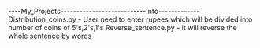 ----My_Projects---------------------------Info-------------
Distribution_coins.py          -    User need to enter rupees which will be divided into number of coins of 5's,2's,1's
Reverse_sentence.py       -  it will reverse the whole sentence by words
